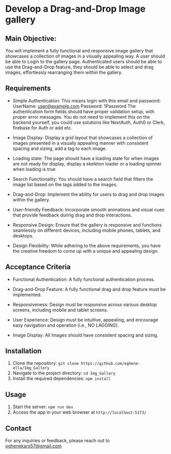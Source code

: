 # Develop a Drag-and-Drop Image gallery

## Main Objective: 

You will implement a fully functional and responsive image gallery that showcases a collection of images in a visually appealing way.
A user should be able to Login to the gallery page. Authenticated users should be able to use the Drag-and-Drop feature, they should be able to select and drag images, effortlessly rearranging them within the gallery.

## Requirements
- Simple Authentication: 
This means login with this email and password:
UserName: user@example.com
Password: 1Password
The authentication form fields should have proper validation setup, with proper error messages. You do not need to implement this on the backend yourself, you could use solutions like NextAuth, Auth0 or Clerk, firebase for Auth or add etc.


- Image Display:
Display a grid layout that showcases a collection of images presented in a visually appealing manner with consistent spacing and sizing, add a tag to each image.

- Loading state:
The page should have a loading state for when images are not ready for display, display a skeleton loader or a loading spinner when loading is true

- Search Functionality:
You should have a search field that filters the image list based on the tags added to the images.

- Drag-and-Drop:
Implement the ability for users to drag and drop images within the gallery.

- User-friendly Feedback:
Incorporate smooth animations and visual cues that provide feedback during drag and drop interactions.

- Responsive Design:
Ensure that the gallery is responsive and functions seamlessly on different devices, including mobile phones, tablets, and desktops.

- Design Flexibility:
While adhering to the above requirements, you have the creative freedom to come up with a unique and appealing design.

## Acceptance Criteria

- Functional Authentication: A fully functional authentication process.

- Drag-and-Drop Feature: A fully functional drag and drop feature must be implemented.

- Responsiveness: Design must be responsive across various desktop  screens, including mobile and tablet screens.

- User Experience: Design must be intuitive, appealing, and encourage easy navigation and operation (i.e., NO LAGGING).

- Image Display: All Images should have consistent spacing and sizing.



## Installation

1. Clone the repository: `git clone https://github.com/oghene-ella/Img_Gallery`
2. Navigate to the project directory: `cd Img_Gallery`
3. Install the required dependencies: `npm install`

## Usage

1. Start the server: `npm run dev`
2. Access the app in your web browser at `http://localhost:5173/`

## Contact

For any inquiries or feedback, please reach out to oghenekaro57@gmail.com
